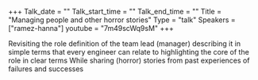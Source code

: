 +++
Talk_date = ""
Talk_start_time = ""
Talk_end_time = ""
Title = "Managing people and other horror stories"
Type = "talk"
Speakers = ["ramez-hanna"]
youtube = "7m49scWq9sM"
+++

Revisiting the role definition of the team lead (manager) describing it in simple terms that every engineer can relate to
highlighting the core of the role in clear terms 
While sharing (horror) stories from past experiences of failures and successes
